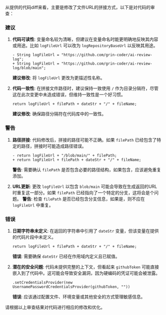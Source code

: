 从提供的代码diff来看，主要是修改了文件URL的拼接方式，以下是对代码的审查：

### 建议
1. **代码可读性**: 变量命名较为清晰，但建议在变量命名时能更明确地反映其内容或用途。比如 `logFileUrl` 可以改为 `logRepositoryBaseUrl` 以反映其用途。
   ```
   - String logFileUrl = "https://github.com/grin-coder/ai-review-log";
   + String logFileUrl = "https://github.com/grin-coder/ai-review-log/blob/main";
   ```
   **建议修改**: 将 `logFileUrl` 更改为更描述性名称。

2. **代码一致性**: 在拼接文件路径时，建议保持一致使用 `/` 作为目录分隔符，尽管这在此次变更中未造成错误，但维持一致性是一个好习惯。
   ```
   return logFileUrl + filePath + dateStr + "/" + fileName;
   ```
   **建议修改**: 确保路径分隔符在代码库中的一致性。

### 警告
1. **路径拼接**: 代码修改后，拼接的路径可能不正确。如果 `filePath` 已经包含了特定的路径，拼接时可能造成路径错误。
   ```
   - return logFileUrl + "/blob/main/" + filePath;
   + return logFileUrl + filePath + dateStr + "/" + fileName;
   ```
   **警告**: 需要确认 `filePath` 是否包含必要的路径结构，如果包含，应该避免重复添加。

2. **URL更新**: 更改 `logFileUrl` 以包含 `blob/main` 可能会导致在生成返回的URL时重复这一部分。如果 `filePath` 已经指向了一个特定的分支，这将会是个问题。
   **警告**: 检查 `filePath` 是否已经包含分支信息，如果是，则不应在 `logFileUrl` 中重复。

### 错误
1. **日期字符串未定义**: 在返回的字符串中引用了 `dateStr` 变量，但该变量在提供的代码片段中未定义。
   ```
   return logFileUrl + filePath + dateStr + "/" + fileName;
   ```
   **错误**: 需要确保 `dateStr` 已经在作用域内定义且已赋值。

2. **潜在的安全问题**: 代码未提供完整的上下文，但看起来 `githubToken` 可能直接嵌入到了代码中。这可能会导致安全漏洞，因为硬编码的凭证可能会被泄露。
   ```
   .setCredentialsProvider(new UsernamePasswordCredentialsProvider(githubToken, ""))
   ```
   **错误**: 应该通过配置文件、环境变量或其他安全的方式管理敏感信息。

请根据以上审查结果对代码进行相应的修改和优化。